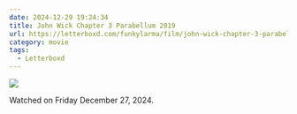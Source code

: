 ```yaml
---
date: 2024-12-29 19:24:34
title: John Wick Chapter 3 Parabellum 2019
url: https://letterboxd.com/funkylarma/film/john-wick-chapter-3-parabellum/
category: movie
tags:
  - Letterboxd
---
```


![](https://a.ltrbxd.com/resized/film-poster/3/9/0/0/3/9/390039-john-wick-chapter-3-parabellum-0-600-0-900-crop.jpg?v=589aeaad00)

Watched on Friday December 27, 2024.
